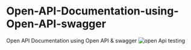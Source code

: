 # Open-API-Documentation-using-Open-API-swagger
Open API Documentation using Open API &amp; swagger
![open Api testing](https://user-images.githubusercontent.com/98973818/163436082-c6db5847-2fd1-4bee-acc2-fa29dcad38fb.png)
